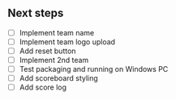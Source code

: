 ## Next steps

- [ ] Implement team name 
- [ ] Implement team logo upload 
- [ ] Add reset button 
- [ ] Implement 2nd team 
- [ ] Test packaging and running on Windows PC
- [ ] Add scoreboard styling 
- [ ] Add score log